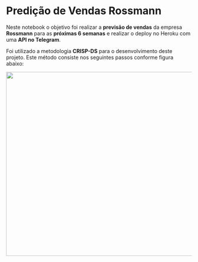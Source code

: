 # Predição de Vendas Rossmann

Neste notebook o objetivo foi realizar a **previsão de vendas** da empresa **Rossmann** para as **próximas 6 semanas** e realizar o deploy no Heroku com uma **API no Telegram**.

Foi utilizado a metodologia **CRISP-DS** para o desenvolvimento deste projeto. Este método consiste nos seguintes passos conforme figura abaixo:


<img align="right" width="800" height="500" src="https://img1.wsimg.com/isteam/ip/b8b02fee-4345-4577-9a87-00153d078373/teste2-0001.png/:/cr=t:0%25,l:0%25,w:100%25,h:100%25/rs=w:1534.5px,cg:true">

